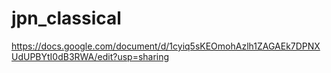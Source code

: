 # jpn_classical

https://docs.google.com/document/d/1cyiq5sKEOmohAzlh1ZAGAEk7DPNXUdUPBYtI0dB3RWA/edit?usp=sharing